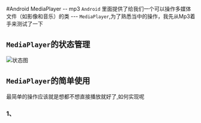 #Android MediaPlayer -- mp3
`Android` 里面提供了给我们一个可以操作多媒体文件（如影像和音乐）的类 --- `MediaPlayer`,为了熟悉当中的操作，我先从Mp3着手来测试了一下
## `MediaPlayer`的状态管理
![状态图](https://developer.android.com/images/mediaplayer_state_diagram.gif)
## `MediaPlayer`的简单使用
最简单的操作应该就是想都不想直接播放就好了,如何实现呢
### 1、